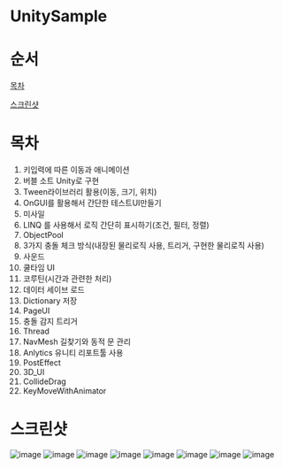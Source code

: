 # UnitySample
# 순서

[목차](#목차)

[스크린샷](#스크린샷)

# 목차
1. 키입력에 따른 이동과 애니메이션
2. 버블 소트 Unity로 구현
3. Tween라이브러리 활용(이동, 크기, 위치)
4. OnGUI를 활용해서 간단한 테스트UI만들기
5. 미사일
6. LINQ 를 사용해서 로직 간단히 표시하기(조건, 필터, 정렬)
7. ObjectPool
8. 3가지 충돌 체크 방식(내장된 물리로직 사용, 트리거, 구현한 물리로직 사용)
9. 사운드
10. 쿨타임 UI
11. 코루틴(시간과 관련한 처리)
12. 데이터 세이브 로드
13. Dictionary 저장
14. PageUI
15. 충돌 감지 트리거
16. Thread
17. NavMesh 길찾기와 동적 문 관리
18. Anlytics 유니티 리포트툴 사용
19. PostEffect
20. 3D_UI
21. CollideDrag
22. KeyMoveWithAnimator


# 스크린샷
![image](https://user-images.githubusercontent.com/102898952/162666568-a67751e7-9a03-4456-b58a-77dd88391c9c.png)
![image](https://user-images.githubusercontent.com/102898952/162665497-ebe30a90-de2c-4a12-b83e-d1c8582b0d7a.png)
![image](https://user-images.githubusercontent.com/102898952/162665502-0ee92c80-8196-4459-abc9-c3c44ec1c9f8.png)
![image](https://user-images.githubusercontent.com/102898952/162665515-4cba6ece-1173-4897-ac53-0cfaeb38521c.png)
![image](https://user-images.githubusercontent.com/102898952/162665518-7ff85d5a-55ed-42fb-ba47-aabf8c5e7731.png)
![image](https://user-images.githubusercontent.com/102898952/162665530-8fb3f6fb-0db5-4b8b-84b0-b824bfe058d1.png)
![image](https://user-images.githubusercontent.com/102898952/162665552-c964c51c-ce30-4189-bb5c-3cf305c0082c.png)
![image](https://user-images.githubusercontent.com/102898952/162665575-4dc90b6f-c4f9-4088-b1fe-349e8d5367ad.png)



